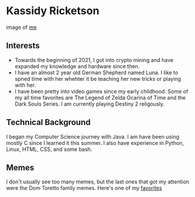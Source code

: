 # Kassidy Ricketson 

image of [me](049A5634-3.jpg)

## Interests

* Towards the beginning of 2021, I got into crypto mining and have expanded my knowledge and hardware since then.
* I have an almost 2 year old German Shepherd named Luna. I like to spned time with her whehter it be teaching her new tricks or playing with her.
* I have been pretty into video games since my early childhood. Some of my all time favorites are The Legend of Zelda Ocarina of Time and the Dark Souls Series. I am currently playing Destiny 2 religously.

## Technical Background

I began my Computer Science journey with Java. I am have been using mostly C since I learned it this summer. I also have experience in Python, Linux, HTML, CSS, and some bash.

## Memes

I don't usually see too many memes, but the last ones that got my attention were the Dom Toretto family memes. Here's one of my [favorites](https://piximus.net/fun/dominic-toretto-and-the-power-of-family-memes) 
